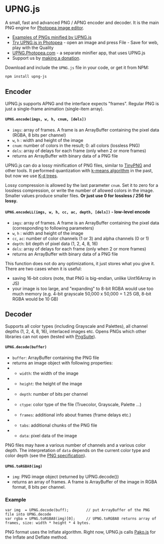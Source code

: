 # UPNG.js
A small, fast and advanced PNG / APNG encoder and decoder. It is the main PNG engine for [Photopea image editor](https://www.photopea.com).

* [Examples of PNGs minified by UPNG.js](https://blog.photopea.com/png-minifier-inside-photopea.html#examples)
* [Try UPNG.js in Photopea](https://www.photopea.com) - open an image and press File - Save for web, play with the Quality
* [UPNG.Photopea.com](http://upng.photopea.com) - a separate minifier app, that uses UPNG.js
* Support us by [making a donation](https://www.paypal.com/cgi-bin/webscr?cmd=_donations&business=ivan%40kuckir%2ecom&lc=CZ&item_name=UPNG%2ejs&currency_code=USD&bn=PP%2dDonationsBF%3abtn_donateCC_LG%2egif%3aNonHosted).

Download and include the `UPNG.js` file in your code, or get it from NPM:

```sh
npm install upng-js
```

## Encoder

UPNG.js supports APNG and the interface expects "frames". Regular PNG is just a single-frame animation (single-item array).

#### `UPNG.encode(imgs, w, h, cnum, [dels])`
* `imgs`: array of frames. A frame is an ArrayBuffer containing the pixel data (RGBA, 8 bits per channel)
* `w`, `h` : width and height of the image
* `cnum`: number of colors in the result;  0: all colors (lossless PNG)
* `dels`: array of delays for each frame (only when 2 or more frames)
* returns an ArrayBuffer with binary data of a PNG file

UPNG.js can do a lossy minification of PNG files, similar to [TinyPNG](https://tinypng.com/) and other tools. It performed quantization with [k-means algorithm](https://en.wikipedia.org/wiki/K-means_clustering) in the past, but now we use [K-d trees](https://en.wikipedia.org/wiki/K-d_tree).

Lossy compression is allowed by the last parameter `cnum`. Set it to zero for a lossless compression, or write the number of allowed colors in the image. Smaller values produce smaller files. **Or just use 0 for lossless / 256 for lossy.**

#### `UPNG.encodeLL(imgs, w, h, cc, ac, depth, [dels])` - low-level encode
* `imgs`: array of frames. A frame is an ArrayBuffer containing the pixel data (corresponding to following parameters)
* `w`, `h` : width and height of the image
* `cc`, `ac`: number of color channels (1 or 3) and alpha channels (0 or 1)
* `depth`: bit depth of pixel data (1, 2, 4, 8, 16)
* `dels`: array of delays for each frame (only when 2 or more frames)
* returns an ArrayBuffer with binary data of a PNG file

This function does not do any optimizations, it just stores what you give it. There are two cases when it is useful:
* saving 16-bit colors (note, that PNG is big-endian, unlike Uint16Array in JS)
* your image is too large, and "expanding" to 8-bit RGBA would use too much memory (e.g. 4-bit grayscale 50,000 x 50,000 = 1.25 GB, 8-bit RGBA would be 10 GB)

## Decoder

Supports all color types (including Grayscale and Palettes), all channel depths (1, 2, 4, 8, 16), interlaced images etc. Opens PNGs which other libraries can not open (tested with [PngSuite](http://www.schaik.com/pngsuite/)).

#### `UPNG.decode(buffer)`
* `buffer`: ArrayBuffer containing the PNG file
* returns an image object with following properties:
* * `width`: the width of the image
* * `height`: the height of the image
* * `depth`: number of bits per channel
* * `ctype`: color type of the file (Truecolor, Grayscale, Palette ...)
* * `frames`: additional info about frames (frame delays etc.)
* * `tabs`: additional chunks of the PNG file
* * `data`: pixel data of the image

PNG files may have a various number of channels and a various color depth. The interpretation of `data` depends on the current color type and color depth (see the [PNG specification](https://www.w3.org/TR/PNG/)).

#### `UPNG.toRGBA8(img)`
* `img`: PNG image object (returned by UPNG.decode())
* returns an array of frames. A frame is ArrayBuffer of the image in RGBA format, 8 bits per channel.

### Example
    var img  = UPNG.decode(buff);        // put ArrayBuffer of the PNG file into UPNG.decode
    var rgba = UPNG.toRGBA8(img)[0];     // UPNG.toRGBA8 returns array of frames, size: width * height * 4 bytes.

PNG format uses the Inflate algorithm. Right now, UPNG.js calls [Pako.js](https://github.com/nodeca/pako) for the Inflate and Deflate method.
